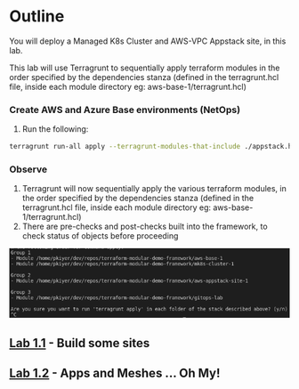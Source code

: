 # Outline

You will deploy a Managed K8s Cluster and AWS-VPC Appstack site, in this lab. 

This lab will use Terragrunt to sequentially apply terraform modules in the order specified by the dependencies stanza (defined in the terragrunt.hcl file, inside each module directory eg: aws-base-1/terragrunt.hcl)

### Create AWS and Azure Base environments (NetOps)

1. Run the following:

  ```bash
  terragrunt run-all apply --terragrunt-modules-that-include ./appstack.hcl
  ```

### Observe

1) Terragrunt will now sequentially apply the various terraform modules, in the order specified by the dependencies stanza (defined in the terragrunt.hcl file, inside each module directory eg: aws-base-1/terragrunt.hcl)
2) There are pre-checks and post-checks built into the framework, to check status of objects before proceeding

![Module Grouping](./tgra-appstack-groups.png)



## [Lab 1.1](lab_1.1.md) - Build some sites

## [Lab 1.2](lab_1.2.md) - Apps and Meshes ... Oh My!
